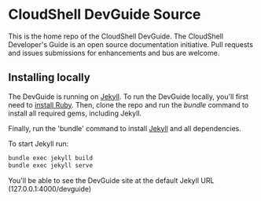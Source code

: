 # CloudShell DevGuide Source

This is the home repo of the CloudShell DevGuide. The CloudShell Developer's Guide is an open
source documentation initiative. Pull requests and issues submissions for enhancements and bus
are welcome.

## Installing locally

The DevGuide is running on [Jekyll](https://jekyllrb.com/). To run the DevGuide locally, you'll first need to [install Ruby](https://www.ruby-lang.org/en/documentation/installation/). Then, clone the repo and run the _bundle_ command to install all required gems, including Jekyll.

Finally, run the 'bundle' command to install [Jekyll](https://jekyllrb.com/) and all dependencies.

To start Jekyll run:

```bash
bundle exec jekyll build
bundle exec jekyll serve
```

You'll be able to see the DevGuide site at the default Jekyll URL (127.0.0.1:4000/devguide)
